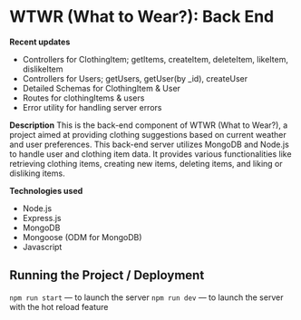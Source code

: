 # WTWR (What to Wear?): Back End

**Recent updates**

- Controllers for ClothingItem; getItems, createItem, deleteItem, likeItem, dislikeItem
- Controllers for Users; getUsers, getUser(by \_id), createUser
- Detailed Schemas for ClothingItem & User
- Routes for clothingItems & users
- Error utility for handling server errors

**Description**
This is the back-end component of WTWR (What to Wear?), a project aimed at providing clothing suggestions based on current weather and user preferences. This back-end server utilizes MongoDB and Node.js to handle user and clothing item data. It provides various functionalities like retrieving clothing items, creating new items, deleting items, and liking or disliking items.

**Technologies used**

- Node.js
- Express.js
- MongoDB
- Mongoose (ODM for MongoDB)
- Javascript

## Running the Project / Deployment

`npm run start` — to launch the server
`npm run dev` — to launch the server with the hot reload feature
